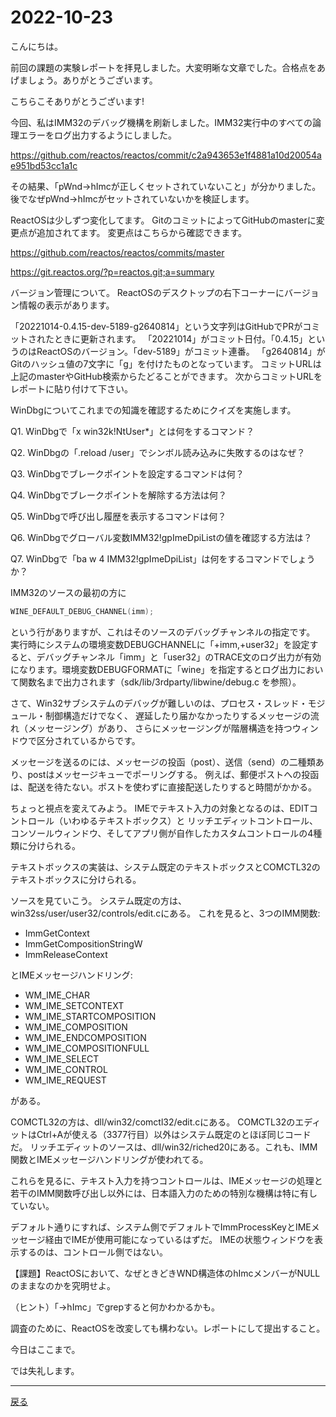 # 2022-10-23

こんにちは。

前回の課題の実験レポートを拝見しました。大変明晰な文章でした。合格点をあげましょう。ありがとうございます。

こちらこそありがとうございます!

今回、私はIMM32のデバッグ機構を刷新しました。IMM32実行中のすべての論理エラーをログ出力するようにしました。

https://github.com/reactos/reactos/commit/c2a943653e1f4881a10d20054ae951bd53cc1a1c

その結果、「pWnd->hImcが正しくセットされていないこと」が分かりました。
後でなぜpWnd->hImcがセットされていないかを検証します。

ReactOSは少しずつ変化してます。
GitのコミットによってGitHubのmasterに変更点が追加されてます。
変更点はこちらから確認できます。

https://github.com/reactos/reactos/commits/master

https://git.reactos.org/?p=reactos.git;a=summary

バージョン管理について。
ReactOSのデスクトップの右下コーナーにバージョン情報の表示があります。

「20221014-0.4.15-dev-5189-g2640814」という文字列はGitHubでPRがコミットされたときに更新されます。
「20221014」がコミット日付。「0.4.15」というのはReactOSのバージョン。「dev-5189」がコミット連番。
「g2640814」がGitのハッシュ値の7文字に「g」を付けたものとなっています。
コミットURLは上記のmasterやGitHub検索からたどることができます。
次からコミットURLをレポートに貼り付けて下さい。

WinDbgについてこれまでの知識を確認するためにクイズを実施します。

Q1. WinDbgで「x win32k!NtUser*」とは何をするコマンド？

Q2. WinDbgの「.reload /user」でシンボル読み込みに失敗するのはなぜ？

Q3. WinDbgでブレークポイントを設定するコマンドは何？

Q4. WinDbgでブレークポイントを解除する方法は何？

Q5. WinDbgで呼び出し履歴を表示するコマンドは何？

Q6. WinDbgでグローバル変数IMM32!gpImeDpiListの値を確認する方法は？

Q7. WinDbgで「ba w 4 IMM32!gpImeDpiList」は何をするコマンドでしょうか？

IMM32のソースの最初の方に

```c
WINE_DEFAULT_DEBUG_CHANNEL(imm);
```

という行がありますが、これはそのソースのデバッグチャンネルの指定です。
実行時にシステムの環境変数DEBUGCHANNELに「+imm,+user32」を設定すると、デバッグチャンネル「imm」と「user32」のTRACE文のログ出力が有効になります。環境変数DEBUGFORMATに「wine」を指定するとログ出力において関数名まで出力されます（sdk/lib/3rdparty/libwine/debug.c を参照）。

さて、Win32サブシステムのデバッグが難しいのは、プロセス・スレッド・モジュール・制御構造だけでなく、
遅延したり届かなかったりするメッセージの流れ（メッセージング）があり、
さらにメッセージングが階層構造を持つウィンドウで区分されているからです。

メッセージを送るのには、メッセージの投函（post）、送信（send）の二種類あり、postはメッセージキューでポーリングする。
例えば、郵便ポストへの投函は、配送を待たない。ポストを使わずに直接配送したりすると時間がかかる。

ちょっと視点を変えてみよう。
IMEでテキスト入力の対象となるのは、EDITコントロール（いわゆるテキストボックス）と
リッチエディットコントロール、コンソールウィンドウ、そしてアプリ側が自作したカスタムコントロールの4種類に分けられる。

テキストボックスの実装は、システム既定のテキストボックスとCOMCTL32のテキストボックスに分けられる。

ソースを見ていこう。
システム既定の方は、win32ss/user/user32/controls/edit.cにある。
これを見ると、3つのIMM関数:

- ImmGetContext
- ImmGetCompositionStringW
- ImmReleaseContext

とIMEメッセージハンドリング:

- WM_IME_CHAR
- WM_IME_SETCONTEXT
- WM_IME_STARTCOMPOSITION
- WM_IME_COMPOSITION
- WM_IME_ENDCOMPOSITION
- WM_IME_COMPOSITIONFULL
- WM_IME_SELECT
- WM_IME_CONTROL
- WM_IME_REQUEST

がある。

COMCTL32の方は、dll/win32/comctl32/edit.cにある。
COMCTL32のエディットはCtrl+Aが使える（3377行目）以外はシステム既定のとほぼ同じコードだ。
リッチエディットのソースは、dll/win32/riched20にある。これも、IMM関数とIMEメッセージハンドリングが使われてる。

これらを見るに、テキスト入力を持つコントロールは、IMEメッセージの処理と若干のIMM関数呼び出し以外には、日本語入力のための特別な機構は特に有していない。

デフォルト通りにすれば、システム側でデフォルトでImmProcessKeyとIMEメッセージ経由でIMEが使用可能になっているはずだ。
IMEの状態ウィンドウを表示するのは、コントロール側ではない。

【課題】ReactOSにおいて、なぜときどきWND構造体のhImcメンバーがNULLのままなのかを究明せよ。

（ヒント）「->hImc」でgrepすると何かわかるかも。

調査のために、ReactOSを改変しても構わない。レポートにして提出すること。

今日はここまで。

では失礼します。

---

[戻る](2022-10-09.md)
